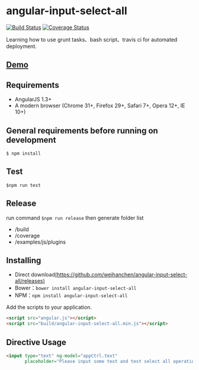 angular-input-select-all
===
[![Build Status](https://travis-ci.org/weihanchen/angular-input-select-all.svg?branch=master)](https://travis-ci.org/weihanchen/angular-input-select-all)
[![Coverage Status](https://coveralls.io/repos/github/weihanchen/angular-input-select-all/badge.svg?branch=master)](https://coveralls.io/github/weihanchen/angular-input-select-all?branch=master)

Learning how to use grunt tasks、bash script、travis ci for automated deployment.

## [Demo](https://weihanchen.github.io/angular-input-select-all/)

## Requirements

- AngularJS 1.3+
- A modern browser (Chrome 31+, Firefox 29+, Safari 7+, Opera 12+, IE 10+)

## General requirements before running on development
```
$ npm install
```

## Test
```
$npm run test
```
## Release
run command `$npm run release` then generate folder list
* /build
* /coverage
* /examples/js/plugins

## Installing
* Direct download[(https://github.com/weihanchen/angular-input-select-all/releases)](https://github.com/weihanchen/angular-input-select-all/releases)
* Bower：`bower install angular-input-select-all`
* NPM：`npm install angular-input-select-all`

Add the scripts to your application.
```html
<script src="angular.js"></script>
<script src="build/angular-input-select-all.min.js"></script>
```

## Directive Usage
```html
<input type="text" ng-model="appCtrl.text"
       placeholder="Please input some text and test select all operation..." input-select-all />
```
